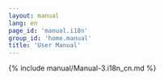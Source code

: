 ```yaml
---
layout: manual
lang: en
page_id: 'manual.i18n'
group_id: 'home.manual'
title: 'User Manual'
---
```

{% include manual/Manual-3.i18n_cn.md %}